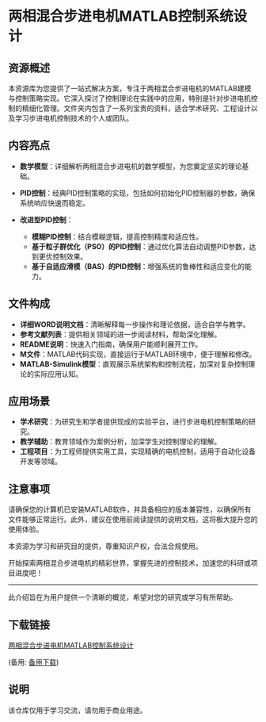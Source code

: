 # 两相混合步进电机MATLAB控制系统设计

## 资源概述

本资源库为您提供了一站式解决方案，专注于两相混合步进电机的MATLAB建模与控制策略实现。它深入探讨了控制理论在实践中的应用，特别是针对步进电机控制的精细化管理。文件夹内包含了一系列宝贵的资料，适合学术研究、工程设计以及学习步进电机控制技术的个人或团队。

## 内容亮点

- **数学模型**：详细解析两相混合步进电机的数学模型，为您奠定坚实的理论基础。
  
- **PID控制**：经典PID控制策略的实现，包括如何初始化PID控制器的参数，确保系统响应快速而稳定。
  
- **改进型PID控制**：
    - **模糊PID控制**：结合模糊逻辑，提高控制精度和适应性。
    - **基于粒子群优化（PSO）的PID控制**：通过优化算法自动调整PID参数，达到更优控制效果。
    - **基于自适应滑模（BAS）的PID控制**：增强系统的鲁棒性和适应变化的能力。

## 文件构成

- **详细WORD说明文档**：清晰解释每一步操作和理论依据，适合自学与教学。
- **参考文献列表**：提供相关领域的进一步阅读材料，帮助深化理解。
- **README说明**：快速入门指南，确保用户能顺利展开工作。
- **M文件**：MATLAB代码实现，直接运行于MATLAB环境中，便于理解和修改。
- **MATLAB-Simulink模型**：直观展示系统架构和控制流程，加深对复杂控制理论的实际应用认知。

## 应用场景

- **学术研究**：为研究生和学者提供现成的实验平台，进行步进电机控制策略的研究。
- **教学辅助**：教育领域作为案例分析，加深学生对控制理论的理解。
- **工程项目**：为工程师提供实用工具，实现精确的电机控制，适用于自动化设备开发等领域。

## 注意事项

请确保您的计算机已安装MATLAB软件，并具备相应的版本兼容性，以确保所有文件能够正常运行。此外，建议在使用前阅读提供的说明文档，这将极大提升您的使用体验。

本资源为学习和研究目的提供，尊重知识产权，合法合规使用。

开始探索两相混合步进电机的精彩世界，掌握先进的控制技术，加速您的科研或项目进度吧！

---

此介绍旨在为用户提供一个清晰的概览，希望对您的研究或学习有所帮助。

## 下载链接
[两相混合步进电机MATLAB控制系统设计](https://pan.quark.cn/s/8aa7ff01d1b9) 

(备用: [备用下载](https://pan.baidu.com/s/1SXy_oTqqTbBnOFND7XlX8w?pwd=1234))

## 说明

该仓库仅用于学习交流，请勿用于商业用途。
